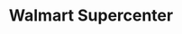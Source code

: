 ---
title: "Walmart Supercenter"
url: /irving/walmart-supercenter-market-place-boulevard/
shop: supermarket
---